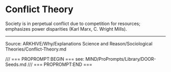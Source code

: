 # Conflict Theory

Society is in perpetual conflict due to competition for resources; emphasizes power disparities (Karl Marx, C. Wright Mills).

---
Source: ARKHIVE/Why/Explanations Science and Reason/Sociological Theories/Conflict-Theory.md

/// === PROPROMPT:BEGIN ===
see: MIND/ProPrompts/Library/DOOR-Seeds.md
/// === PROPROMPT:END ===
